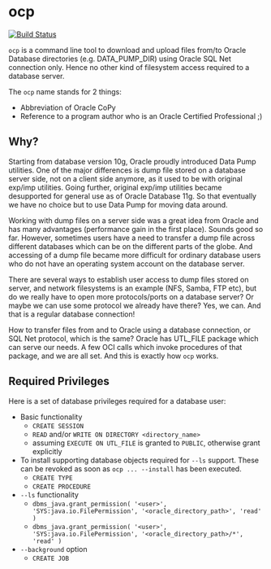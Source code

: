 ocp
===

[![Build Status](https://travis-ci.org/maxsatula/ocp.svg?branch=develop)](https://travis-ci.org/maxsatula/ocp)

`ocp` is a command line tool to download and upload files from/to Oracle Database directories (e.g. DATA_PUMP_DIR)
using Oracle SQL Net connection only. Hence no other kind of filesystem access required to a database server.

The `ocp` name stands for 2 things:

* Abbreviation of Oracle CoPy
* Reference to a program author who is an Oracle Certified Professional ;)

## Why?

Starting from database version 10g, Oracle proudly introduced Data Pump utilities.
One of the major differences is dump file stored on a database server side, not on a client side anymore,
as it used to be with original exp/imp utilities.
Going further, original exp/imp utilities became desupported for general use as of Oracle Database 11g.
So that eventually we have no choice but to use Data Pump for moving data around.

Working with dump files on a server side was a great idea from Oracle and has many advantages (performance gain in the first place).
Sounds good so far.
However, sometimes users have a need to transfer a dump file across different databases which can be on the different parts of the globe.
And accessing of a dump file became more difficult for ordinary database users who do not have an operating system account on the database server.

There are several ways to establish user access to dump files stored on server, and network filesystems is an example (NFS, Samba, FTP etc), but do we really have to open more protocols/ports on a database server?
Or maybe we can use some protocol we already have there?
Yes, we can.
And that is a regular database connection!

How to transfer files from and to Oracle using a database connection, or SQL Net protocol, which is the same?
Oracle has UTL_FILE package which can serve our needs.
A few OCI calls which invoke procedures of that package, and we are all set. And this is exactly how `ocp` works.

## Required Privileges

Here is a set of database privileges required for a database user:

* Basic functionality
  * `CREATE SESSION`
  * `READ` and/or `WRITE ON DIRECTORY <directory_name>`
  * assuming `EXECUTE ON UTL_FILE` is granted to `PUBLIC`, otherwise grant explicitly
* To install supporting database objects required for `--ls` support. These can be revoked as soon as `ocp ... --install` has been executed.
  * `CREATE TYPE`
  * `CREATE PROCEDURE`
* `--ls` functionality
  * `dbms_java.grant_permission( '<user>', 'SYS:java.io.FilePermission', '<oracle_directory_path>', 'read' )`
  * `dbms_java.grant_permission( '<user>', 'SYS:java.io.FilePermission', '<oracle_directory_path>/*', 'read' )`
* `--background` option
  * `CREATE JOB`

